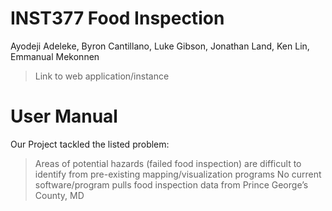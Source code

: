 # INST377 Food Inspection
Ayodeji Adeleke, Byron Cantillano, Luke Gibson, Jonathan Land, Ken Lin, Emmanual Mekonnen
> Link to web application/instance

# User Manual

Our Project tackled the listed problem:
> Areas of potential hazards (failed food inspection) are difficult to identify from pre-existing mapping/visualization programs
> No current software/program pulls food inspection data from Prince George’s County, MD
